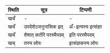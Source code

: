 | स्थिति | सूत्र | टिप्पणी |
| ----- | ------- | ------ |
| खचँ | - | - |
| खचँ | उपदेशेऽजनुनासिक इत् | अँ-इत्यस्य इत्संज्ञा |
| खचँ | शेषात् कर्तरि परस्मैपदम् | इति परस्मैपदम् |
| खच् | तस्य लोपः | इत्संज्ञकस्य लोपः |
